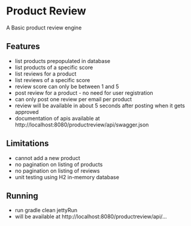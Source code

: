 # Product Review
A Basic product review engine

## Features
* list products prepopulated in database
* list products of a specific score
* list reviews for a product
* list reviews of a specific score
* review score can only be between 1 and 5
* post review for a product - no need for user registration
* can only post one review per email per product
* review will be available in about 5 seconds after posting when it gets approved
* documentation of apis available at http://localhost:8080/productreview/api/swagger.json

## Limitations
* cannot add a new product
* no pagination on listing of products
* no pagination on listing of reviews
* unit testing using H2 in-memory database

## Running
* run gradle clean jettyRun
* will be available at http://localhost:8080/productreview/api/...


